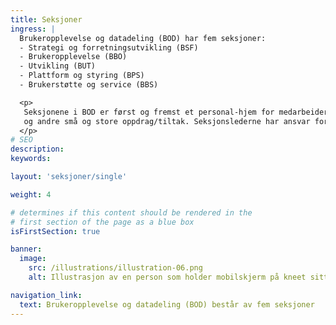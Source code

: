 ```yaml
---
title: Seksjoner
ingress: |
  Brukeropplevelse og datadeling (BOD) har fem seksjoner:
  - Strategi og forretningsutvikling (BSF) 
  - Brukeropplevelse (BBO) 
  - Utvikling (BUT) 
  - Plattform og styring (BPS) 
  - Brukerstøtte og service (BBS) 

  <p>
   Seksjonene i BOD er først og fremst et personal-hjem for medarbeidere fra felles kompetanseområder. Seksjonene avgir ressurser(kompetanse) til leveranse-områder i og utenfor BOD som f.eks. til Digdir sine produktgrupper, prosjekter 
   og andre små og store oppdrag/tiltak. Seksjonslederne har ansvar for å bygge opp, organisere og selvstendig-gjøre fagmiljøene på best mulig måte.
  </p>
# SEO
description:
keywords:

layout: 'seksjoner/single'

weight: 4

# determines if this content should be rendered in the
# first section of the page as a blue box
isFirstSection: true

banner:
  image:
    src: /illustrations/illustration-06.png
    alt: Illustrasjon av en person som holder mobilskjerm på kneet sitt

navigation_link:
  text: Brukeropplevelse og datadeling (BOD) består av fem seksjoner
---
```

